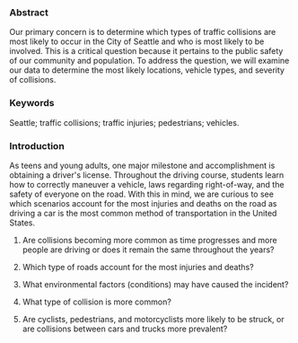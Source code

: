 ### Abstract

Our primary concern is to determine which types of traffic collisions are most likely to occur in the City of Seattle and who is most likely to be involved. This is a critical question because it pertains to the public safety of our community and population. To address the question, we will examine our data to determine the most likely locations, vehicle types, and severity of collisions.

### Keywords

Seattle; traffic collisions; traffic injuries; pedestrians; vehicles.

### Introduction  

As teens and young adults, one major milestone and accomplishment is obtaining a driver's license. Throughout the driving course, students learn how to correctly maneuver a vehicle, laws regarding right-of-way, and the safety of everyone on the road. With this in mind, we are curious to see which scenarios account for the most injuries and deaths on the road as driving a car is the most common method of transportation in the United States.

1. Are collisions becoming more common as time progresses and more people are driving or does it remain the same throughout the years?
 
2. Which type of roads account for the most injuries and deaths?

3. What environmental factors (conditions) may have caused the incident?

4. What type of collision is more common?
 
5. Are cyclists, pedestrians, and motorcyclists more likely to be struck, or are collisions between cars and trucks more prevalent?

